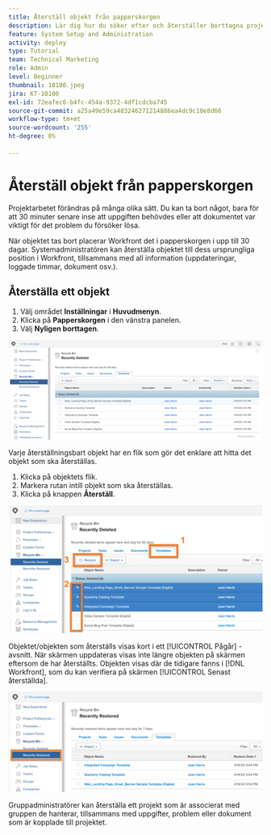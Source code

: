 ```yaml
---
title: Återställ objekt från papperskorgen
description: Lär dig hur du söker efter och återställer borttagna projekt, uppgifter eller problem i papperskorgen.
feature: System Setup and Administration
activity: deploy
type: Tutorial
team: Technical Marketing
role: Admin
level: Beginner
thumbnail: 10100.jpeg
jira: KT-10100
exl-id: 72eafec6-b4fc-454a-9372-4df1cdcba745
source-git-commit: a25a49e59ca483246271214886ea4dc9c10e8d66
workflow-type: tm+mt
source-wordcount: '255'
ht-degree: 0%

---
```


# Återställ objekt från papperskorgen

Projektarbetet förändras på många olika sätt. Du kan ta bort något, bara för att 30 minuter senare inse att uppgiften behövdes eller att dokumentet var viktigt för det problem du försöker lösa.

När objektet tas bort placerar Workfront det i papperskorgen i upp till 30 dagar. Systemadministratören kan återställa objektet till dess ursprungliga position i Workfront, tillsammans med all information (uppdateringar, loggade timmar, dokument osv.).

## Återställa ett objekt

1. Välj området **Inställningar** i **Huvudmenyn**.
1. Klicka på **Papperskorgen** i den vänstra panelen.
1. Välj **Nyligen borttagen**.

![Avsnittet Senast borttaget i papperskorgen under installationen](assets/admin-fund-recycle-bin-1.png)

Varje återställningsbart objekt har en flik som gör det enklare att hitta det objekt som ska återställas.

1. Klicka på objektets flik.
1. Markera rutan intill objekt som ska återställas.
1. Klicka på knappen **Återställ**.

![Objekt markerade i papperskorgen](assets/admin-fund-recycle-bin-2.png)

Objektet/objekten som återställs visas kort i ett [!UICONTROL Pågår] -avsnitt. När skärmen uppdateras visas inte längre objekten på skärmen eftersom de har återställts. Objekten visas där de tidigare fanns i [!DNL Workfront], som du kan verifiera på skärmen [!UICONTROL Senast återställda].

![Nyligen återställt avsnitt i papperskorgen i inställningsområdet](assets/admin-fund-recycle-bin-3.png)

Gruppadministratörer kan återställa ett projekt som är associerat med gruppen de hanterar, tillsammans med uppgifter, problem eller dokument som är kopplade till projektet.

<!---
learn more URL
Restoring deleted items
Viewing items that have been recently restored
--->
